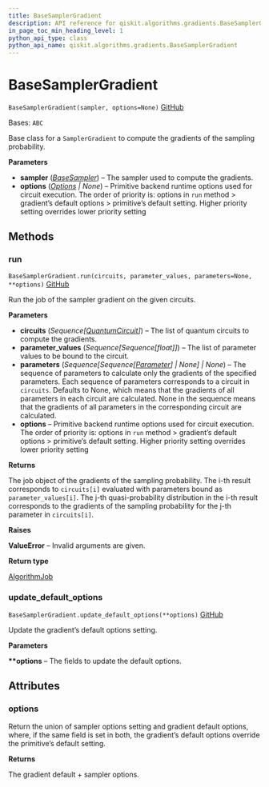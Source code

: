 ```yaml
---
title: BaseSamplerGradient
description: API reference for qiskit.algorithms.gradients.BaseSamplerGradient
in_page_toc_min_heading_level: 1
python_api_type: class
python_api_name: qiskit.algorithms.gradients.BaseSamplerGradient
---
```


# BaseSamplerGradient

<span id="qiskit.algorithms.gradients.BaseSamplerGradient" />

`BaseSamplerGradient(sampler, options=None)` [GitHub](https://github.com/qiskit/qiskit/tree/stable/0.24/qiskit/algorithms/gradients/base_sampler_gradient.py "view source code")

Bases: `ABC`

Base class for a `SamplerGradient` to compute the gradients of the sampling probability.

**Parameters**

*   **sampler** ([*BaseSampler*](qiskit.primitives.BaseSampler "qiskit.primitives.BaseSampler")) – The sampler used to compute the gradients.
*   **options** ([*Options*](qiskit.providers.Options "qiskit.providers.Options") *| None*) – Primitive backend runtime options used for circuit execution. The order of priority is: options in `run` method > gradient’s default options > primitive’s default setting. Higher priority setting overrides lower priority setting

## Methods

<span id="qiskit-algorithms-gradients-basesamplergradient-run" />

### run

<span id="qiskit.algorithms.gradients.BaseSamplerGradient.run" />

`BaseSamplerGradient.run(circuits, parameter_values, parameters=None, **options)` [GitHub](https://github.com/qiskit/qiskit/tree/stable/0.24/qiskit/algorithms/gradients/base_sampler_gradient.py "view source code")

Run the job of the sampler gradient on the given circuits.

**Parameters**

*   **circuits** (*Sequence\[*[*QuantumCircuit*](qiskit.circuit.QuantumCircuit "qiskit.circuit.QuantumCircuit")*]*) – The list of quantum circuits to compute the gradients.
*   **parameter\_values** (*Sequence\[Sequence\[float]]*) – The list of parameter values to be bound to the circuit.
*   **parameters** (*Sequence\[Sequence\[*[*Parameter*](qiskit.circuit.Parameter "qiskit.circuit.Parameter")*] | None] | None*) – The sequence of parameters to calculate only the gradients of the specified parameters. Each sequence of parameters corresponds to a circuit in `circuits`. Defaults to None, which means that the gradients of all parameters in each circuit are calculated. None in the sequence means that the gradients of all parameters in the corresponding circuit are calculated.
*   **options** – Primitive backend runtime options used for circuit execution. The order of priority is: options in `run` method > gradient’s default options > primitive’s default setting. Higher priority setting overrides lower priority setting

**Returns**

The job object of the gradients of the sampling probability. The i-th result corresponds to `circuits[i]` evaluated with parameters bound as `parameter_values[i]`. The j-th quasi-probability distribution in the i-th result corresponds to the gradients of the sampling probability for the j-th parameter in `circuits[i]`.

**Raises**

**ValueError** – Invalid arguments are given.

**Return type**

[AlgorithmJob](qiskit.algorithms.AlgorithmJob "qiskit.algorithms.AlgorithmJob")

<span id="qiskit-algorithms-gradients-basesamplergradient-update-default-options" />

### update\_default\_options

<span id="qiskit.algorithms.gradients.BaseSamplerGradient.update_default_options" />

`BaseSamplerGradient.update_default_options(**options)` [GitHub](https://github.com/qiskit/qiskit/tree/stable/0.24/qiskit/algorithms/gradients/base_sampler_gradient.py "view source code")

Update the gradient’s default options setting.

**Parameters**

**\*\*options** – The fields to update the default options.

## Attributes

<span id="qiskit.algorithms.gradients.BaseSamplerGradient.options" />

### options

Return the union of sampler options setting and gradient default options, where, if the same field is set in both, the gradient’s default options override the primitive’s default setting.

**Returns**

The gradient default + sampler options.

